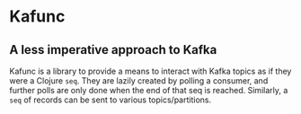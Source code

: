# Kafunc
## A less imperative approach to Kafka

Kafunc is a library to provide a means to interact with Kafka topics as if they
were a Clojure ``seq``. They are lazily created by polling a consumer, and
further polls are only done when the end of that seq is reached. Similarly, a
``seq`` of records can be sent to various topics/partitions.
